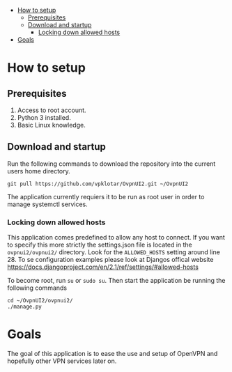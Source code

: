 - [How to setup](#how-to-setup)
  - [Prerequisites](#prerequisites)
  - [Download and startup](#download-and-startup)
    - [Locking down allowed hosts](#locking-down-allowed-hosts)
- [Goals](#goals)

# How to setup

## Prerequisites
1. Access to root account.
2. Python 3 installed.
3. Basic Linux knowledge.

## Download and startup
Run the following commands to download the repository into the current users home directory.
```
git pull https://github.com/vpklotar/OvpnUI2.git ~/OvpnUI2
```
The application currently requiers it to be run as root user in order to manage systemctl services.

### Locking down allowed hosts
This application comes predefined to allow any host to connect. If you want to specify this more strictly the settings.json file is located in the `ovpnui2/ovpnui2/` directory. Look for the `ALLOWED_HOSTS` setting around line 28. To se configuration examples please look at Djangos offical website https://docs.djangoproject.com/en/2.1/ref/settings/#allowed-hosts

To become root, run `su` or `sudo su`. Then start the application be running the following commands
```
cd ~/OvpnUI2/ovpnui2/
./manage.py
```

# Goals
The goal of this application is to ease the use and setup of OpenVPN and hopefully other VPN services later on.